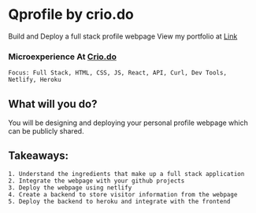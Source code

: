 # Qprofile by crio.do

Build and Deploy a full stack profile webpage 
View my portfolio at [Link](https://adityanvs-cd-portfolio.netlify.app/)

### Microexperience At [Crio.do](https://learn.crio.do/home/me/ME_QPROFILE)
```
Focus: Full Stack, HTML, CSS, JS, React, API, Curl, Dev Tools, Netlify, Heroku
```

## What will you do?

You will be designing and deploying your personal profile webpage which can be publicly shared.

## Takeaways:
```
1. Understand the ingredients that make up a full stack application
2. Integrate the webpage with your github projects
3. Deploy the webpage using netlify
4. Create a backend to store visitor information from the webpage
5. Deploy the backend to heroku and integrate with the frontend
```
